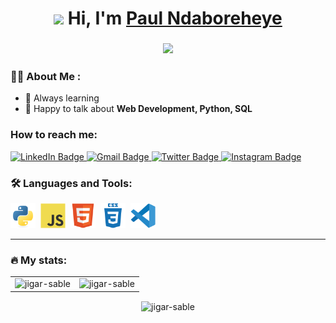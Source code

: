<!-- introduction -->
<h1 align="center">
   <img src="https://media.giphy.com/media/hvRJCLFzcasrR4ia7z/giphy.gif" width="30px"/>
   Hi, I'm <a href="https://www.linkedin.com/in/paul-ndaboreheye-7408aa217/L" target="_blank"> Paul Ndaboreheye</a>
</h1>

<h3 align="center"> <img src="https://readme-typing-svg.herokuapp.com/?color=0357F7&lines=Web+Dev+and+Data+Science" /> </h3>

### :man_technologist: About Me :
- 🌱 Always learning
- 💬 Happy to talk about **Web Development, Python, SQL**

<!-- where u can be reached -->
### How to reach me:
<div id="badges">
  <a href="https://www.linkedin.com/in/paul-ndaboreheye-7408aa217/L">
    <img src="https://img.shields.io/badge/LinkedIn-blue?style=for-the-badge&logo=linkedin&logoColor=white" alt="LinkedIn Badge"/>
  </a>
  <a href="ndaboreheyepaul@gmail.com">
    <img src="https://img.shields.io/badge/Gmail-brown?style=for-the-badge&logo=gmail&logoColor=white" alt="Gmail Badge"/>
  </a>
  <a href="https://twitter.com/intetsu_n6">
    <img src="https://img.shields.io/badge/Twitter-blue?style=for-the-badge&logo=twitter&logoColor=white" alt="Twitter Badge"/>
  </a>
  <a href="https://www.instagram.com/paul_nn6/">
    <img src="https://img.shields.io/badge/Instagram-red?style=for-the-badge&logo=instagram&logoColor=white" alt="Instagram Badge"/>
  </a>
</div>

<!-- my skills -->
### 🛠️ Languages and Tools:
<div>
   <img src="https://github.com/devicons/devicon/blob/master/icons/python/python-original.svg" title="Python" alt="Python" width="40" height="40"/>&nbsp;
  <img src="https://github.com/devicons/devicon/blob/master/icons/javascript/javascript-original.svg" title="JavaScript" alt="JavaScript" width="40" height="40"/>&nbsp;
  <img src="https://github.com/devicons/devicon/blob/master/icons/html5/html5-original.svg" title="HTML5" alt="HTML" width="40" height="40"/>&nbsp;
  <img src="https://github.com/devicons/devicon/blob/master/icons/css3/css3-plain-wordmark.svg"  title="CSS3" alt="CSS" width="40" height="40"/>&nbsp;
  <img src="https://github.com/devicons/devicon/blob/master/icons/vscode/vscode-original.svg" title="VSCODE" alt="VSCODE" width="40" height="40"/>&nbsp;
</div>

---

### :fire: My stats:
<table>
  <tr>
    <td><img src="https://github-readme-stats.vercel.app/api?username=intetsu2&show_icons=true&theme=dark&locale=en" alt="jigar-sable" /></td>
    <td><img src="https://github-readme-stats.vercel.app/api/top-langs?username=intetsu2&show_icons=true&theme=dark&locale=en&layout=compact" alt="jigar-sable" /></td>
  </tr>
</table>

<div align="center">
<p><img align="center" src="https://github-readme-streak-stats.herokuapp.com/?user=intetsu2&theme=dark" alt="jigar-sable" /></p>
 </div>
  
<div align="right">
  <img src="https://komarev.com/ghpvc/?username=intetsu2&style=flat-square&color=blue" alt=""/>
</div>

<!---
intetsu2/intetsu2 is a ✨ special ✨ repository because its `README.md` (this file) appears on your GitHub profile.
You can click the Preview link to take a look at your changes. --->
